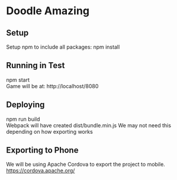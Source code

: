 # Doodle Amazing

## Setup
Setup npm to include all packages:
npm install

## Running in Test
npm start  
Game will be at: http://localhost/8080  

## Deploying
npm run build  
Webpack will have created dist/bundle.min.js 
We may not need this depending on how exporting works

## Exporting to Phone
We will be using Apache Cordova to export the project to mobile.
https://cordova.apache.org/
